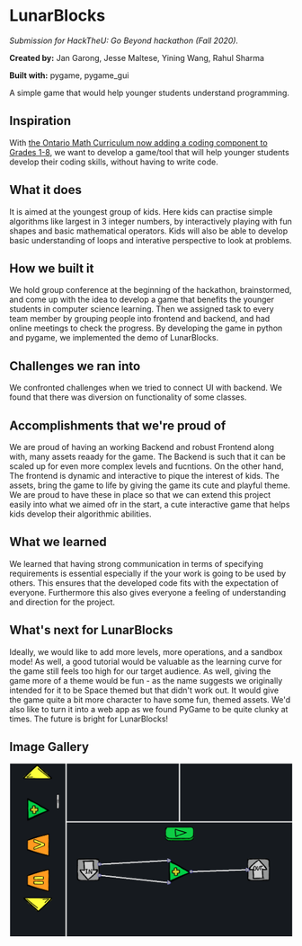 # LunarBlocks
*Submission for HackTheU: Go Beyond hackathon (Fall 2020).*

**Created by:** Jan Garong, Jesse Maltese, Yining Wang, Rahul Sharma

**Built with:** pygame, pygame_gui

A simple game that would help younger students understand programming.

## Inspiration
With [the Ontario Math Curriculum now adding a coding component to Grades 1-8](https://www.cnn.com/2020/06/23/americas/ontario-math-curiculum-trnd/index.html#:~:text=Court%20confirmation%20hearings-,Ontario%20schools%20will%20now%20teach%20first%20graders%20financial%20literacy%20and,for%20jobs%20of%20the%20future&text=The%20new%20curriculum%2C%20announced%20by,the%20course%20of%20two%20years.), we want to develop a game/tool that will help younger students develop their coding skills, without having to write code.

## What it does
It is aimed at the youngest group of kids. Here kids can practise simple algorithms like largest in 3 integer numbers, by interactively playing with fun shapes and 
basic mathematical operators. Kids will also be able to develop basic understanding of loops and interative perspective to look at problems.

## How we built it
We hold group conference at the beginning of the hackathon, brainstormed, and come up with the idea to develop a game that benefits the younger students in computer science learning. Then we assigned task to every team member by grouping people into frontend and backend, and had online meetings to check the progress. By developing the game in python and pygame, we implemented the demo of LunarBlocks.

## Challenges we ran into
We confronted challenges when we tried to connect UI with backend. We found that there was diversion on functionality of some classes.

## Accomplishments that we're proud of
We are proud of having an working Backend and robust Frontend along with, many assets reaady for the game. The Backend is such that it can be scaled up for even 
more complex levels and fucntions. On the other hand, The frontend is dynamic and interactive to pique the interest of kids. The assets, bring the game to life
by giving the game its cute and playful theme. We are proud to have these in place so that we can extend this project easily into what we aimed ofr in the start,
a cute interactive game that helps kids develop their algorithmic abilities.

## What we learned
We learned that having strong communication in terms of specifying requirements is essential especially if the your work is going to be used by others. This ensures that the developed code fits with the expectation of everyone. Furthermore this also gives everyone a feeling of understanding and direction for the project.

## What's next for LunarBlocks
Ideally, we would like to add more levels, more operations, and a sandbox mode! As well, a good tutorial would be valuable as the learning curve for the game still feels too high for our target audience. As well, giving the game more of a theme would be fun - as the name suggests we originally intended for it to be Space themed but that didn't work out. It would give the game quite a bit more character to have some fun, themed assets. We'd also like to turn it into a web app as we found PyGame to be quite clunky at times. The future is bright for LunarBlocks! 


## Image Gallery
![Alt text](game1.png)

